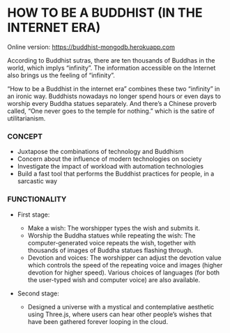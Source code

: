 # HOW TO BE A BUDDHIST (IN THE INTERNET ERA)

Online version: https://buddhist-mongodb.herokuapp.com

According to Buddhist sutras, there are ten thousands of Buddhas in the world, which implys “infinity”. The information accessible on the Internet also brings us the feeling of “infinity”. 


“How to be a Buddhist in the internet era” combines these two “infinity” in an ironic way. Buddhists nowadays no longer spend hours or even days to worship every Buddha statues separately. And there’s a Chinese proverb called, “One never goes to the temple for nothing.” which is the satire of utilitarianism.

### CONCEPT

* Juxtapose the combinations of technology and Buddhism
* Concern about the influence of modern technologies on society
* Investigate the impact of workload with automation technologies
* Build a fast tool that performs the Buddhist practices for people, in a sarcastic way

### FUNCTIONALITY

* First stage:

    - Make a wish: The worshipper types the wish and submits it.
    - Worship the Buddha statues while repeating the wish: The computer-generated voice repeats the wish, together with thousands of images of Buddha statues flashing through.
    - Devotion and voices: The worshipper can adjust the devotion value which controls the speed of the repeating voice and images (higher devotion for higher speed). Various choices of languages (for both the user-typed wish and computer voice) are also available.

* Second stage:

    - Designed a universe with a mystical and contemplative aesthetic using Three.js, where users can hear other people’s wishes that have been gathered forever looping in the cloud.


